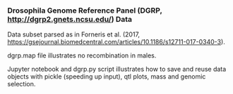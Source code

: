 ### Drosophila Genome Reference Panel (DGRP, http://dgrp2.gnets.ncsu.edu/) Data
Data subset parsed as in Forneris et al. (2017, https://gsejournal.biomedcentral.com/articles/10.1186/s12711-017-0340-3).

dgrp.map file illustrates no recombination in males.

Jupyter notebook and dgrp.py script illustrates how to save and reuse data objects with pickle (speeding up input), qtl plots, 
mass and genomic selection.
